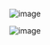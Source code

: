 





![image](https://user-images.githubusercontent.com/77319747/198820992-6aef3d41-b1fb-4854-9c81-bebb560c9664.png)

![image](https://user-images.githubusercontent.com/77319747/198821023-182457aa-6944-4c1f-b720-91eec926e069.png)
